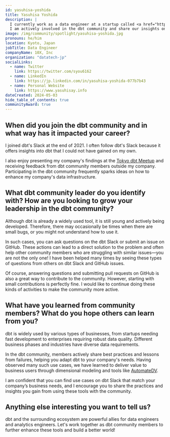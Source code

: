 ```yaml
---
id: yasuhisa-yoshida
title: Yasuhisa Yoshida
description: |
  I currently work as a data engineer at a startup called <a href="https://10x.co.jp/">10X.</a> Specifically, I work with BigQuery to provide data marts for business users. Before using dbt, the queries for creating data marts were overly complex and lengthy, resulting in low data quality.  With dbt, we have improved our process by breaking down queries into manageable parts, visualizing data lineage, and enabling easy creation of tests.
  I am actively involved in the dbt community and share our insights on using dbt at #local-tokyo. Specifically, I shared our experiences with efficient metadata management using dbt-osmosis, and visualizing data quality using elementary.
image: /img/community/spotlight/yasuhisa-yoshida.jpg
pronouns: he/him
location: Kyoto, Japan
jobTitle: Data Engineer
companyName: 10X, Inc
organization: "datatech-jp"
socialLinks:
  - name: Twitter
    link: https://twitter.com/syou6162
  - name: LinkedIn
    link: https://jp.linkedin.com/in/yasuhisa-yoshida-077b7b43
  - name: Personal Website
    link: https://www.yasuhisay.info
dateCreated: 2024-05-03
hide_table_of_contents: true
communityAward: true
---
```


## When did you join the dbt community and in what way has it impacted your career?

I joined dbt's Slack at the end of 2021. I often follow dbt's Slack because it offers insights into dbt that I could not have gained on my own.

I also enjoy presenting my company's findings at the [Tokyo dbt Meetup](https://www.meetup.com/ja-JP/tokyo-dbt-meetup/) and receiving feedback from dbt community members outside my company. Participating in the dbt community frequently sparks ideas on how to enhance my company's data infrastructure.

## What dbt community leader do you identify with? How are you looking to grow your leadership in the dbt community?

Although dbt is already a widely used tool, it is still young and actively being developed. Therefore, there may occasionally be times when there are small bugs, or you might not understand how to use it.

In such cases, you can ask questions on the dbt Slack or submit an issue on GitHub. These actions can lead to a direct solution to the problem and often help other community members who are struggling with similar issues—you are not the only one! I have been helped many times by seeing these types of questions from others on dbt Slack and GitHub issues.

Of course, answering questions and submitting pull requests on GitHub is also a great way to contribute to the community. However, starting with small contributions is perfectly fine. I would like to continue doing these kinds of activities to make the community more active.

## What have you learned from community members? What do you hope others can learn from you?

dbt is widely used by various types of businesses, from startups needing fast development to enterprises requiring robust data quality. Different business phases and industries have diverse data requirements.

In the dbt community, members actively share best practices and lessons from failures, helping you adapt dbt to your company's needs. Having observed many such use cases, we have learned to deliver value to business users through  dimensional modeling and tools like [AutomateDV](https://automate-dv.readthedocs.io/en/latest/).

I am confident that you can find use cases on dbt Slack that match your company’s business needs, and I encourage you to share the practices and insights you gain from using these tools with the community.

## Anything else interesting you want to tell us?

dbt and the surrounding ecosystem are powerful allies for data engineers and analytics engineers. Let's work together as dbt community members to further enhance these tools and build a better world!

